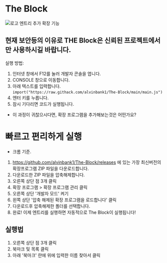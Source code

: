 # The Block
![로고](https://raw.githack.com/alvinbank1/The-Block/main/Logo.svg)
엔트리 추가 확장 기능

## 현재 보안등의 이유로 THE Block은 신뢰된 프로젝트에서만 사용하시길 바랍니다.

실행 방법: 
1. 인터넷 창에서 F12를 눌러 개발자 콘솔을 엽니다.
2. CONSOLE 창으로 이동합니다.
3. 아래 텍스트를 입력합니다.
```import("https://raw.githack.com/alvinbank1/The-Block/main/main.js")```
4. 엔터 키를 누릅니다.
5. 잠시 기다리면 코드가 실행됩니다.

* 이 과정이 귀찮으시다면, 확장 프로그램을 추가해보는것은 어떤가요?

# 빠르고 편리하게 실행

* 크롬 기준.
1. https://github.com/alvinbank1/The-Block/releases 에 있는 가장 최신버전의 확장프로그램 ZIP 파일을 다운로드합니다.
2. 다운로드한 ZIP 파일을 압축해제합니다.
3. 오른쪽 상단 점 3개 클릭
4. 확장 프로그램 > 확장 프로그램 관리 클릭
5. 오른쪽 상단 '개발자 모드' 켜기
6. 왼쪽 상단 '압축 해제된 확장 프로그램을 로드합니다' 클릭
7. 다운로드후 압축해제한 폴더를 선택합니다.
8. 완료! 이제 엔트리를 실행하면 자동적으로 The Block이 실행됩니다!

## 실행법
1. 오른쪽 상단 점 3개 클릭
2. 북마크 및 목록 클릭
3. 아래 '북마크' 란에 위에 입력한 이름 찾아서 클릭
